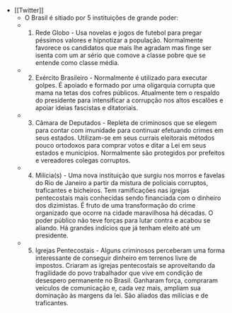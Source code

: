- [[Twitter]]
    - O Brasil é sitiado por 5 instituições de grande poder:
    - 1. Rede Globo - Usa novelas e jogos de futebol para pregar péssimos valores e hipnotizar a população. Normalmente favorece os candidatos que mais lhe agradam mas finge ser isenta com um ar sério que comove a classe pobre que se entende como classe média.
    - 2. Exército Brasileiro - Normalmente é utilizado para executar golpes. É apoiado e formado por uma oligarquia corrupta que mama na tetas dos cofres públicos. Atualmente tem o respaldo do presidente para intensificar a corrupção nos altos escalões e apoiar ideias fascistas e ditatoriais.
    - 3. Câmara de Deputados - Repleta de criminosos que se elegem para contar com imunidade para continuar efetuando crimes em seus estados. Utilizam-se em seus currais eleitorais métodos pouco ortodoxos para comprar votos e ditar a Lei em seus estados e municípios. Normalmente são protegidos por prefeitos e vereadores colegas corruptos.
    - 4. Milícia(s) - Uma nova instituição que surgiu nos morros e favelas do Rio de Janeiro a partir da mistura de policiais corruptos, traficantes e bicheiros. Tem ramificações nas igrejas pentecostais mais conhecidas sendo financiada com o dinheiro dos dizimistas. É fruto de uma transformação do crime organizado que ocorre na cidade maravilhosa há décadas. O poder público não teve forças para lutar contra e acabou se aliando. Há grandes indícios que já tenham eleito até um presidente.
    - 5. Igrejas Pentecostais - Alguns criminosos perceberam uma forma interessante de conseguir dinheiro em terrenos livre de impostos. Criaram as igrejas pentecostais se aproveitando da fragilidade do povo trabalhador que vive em condição de desespero permanente no Brasil. Ganharam força, compraram veículos de comunicação e, cada vez mais, ampliam sua dominação às margens da lei. São aliados das milícias e de traficantes.
